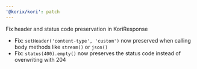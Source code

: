 ```yaml
---
'@korix/kori': patch
---
```


Fix header and status code preservation in KoriResponse

- Fix: `setHeader('content-type', 'custom')` now preserved when calling body methods like `stream()` or `json()`
- Fix: `status(400).empty()` now preserves the status code instead of overwriting with 204
